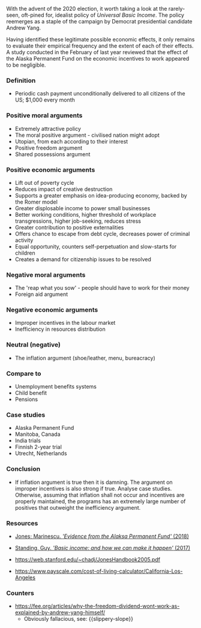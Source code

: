 With the advent of the 2020 election, it worth taking a look at the rarely-seen, oft-pined for, idealist policy of *Universal Basic Income*. The policy reemerges as a staple of the campaign by Democrat presidential candidate Andrew Yang.

Having identified these legitimate possible economic effects, it only remains to evaluate their empirical frequency and the extent of each of their effects. A study conducted in the February of last year reviewed that the effect of the Alaska Permanent Fund on the economic incentives to work appeared to be negligible.

### Definition
- Periodic cash payment unconditionally delivered to  all citizens of the US; $1,000 every month

### Positive moral arguments
- Extremely attractive policy
- The moral positive argument - civilised nation might adopt
- Utopian, from each according to their interest
- Positive freedom argument
- Shared possessions argument

### Positive economic arguments
- Lift out of poverty cycle
- Reduces impact of creative destruction
- Supports a greater emphasis on idea-producing economy, backed by the Romer model
- Greater displosable income to power small businesses
- Better working conditions, higher threshold of workplace transgressions, higher job-seeking, reduces stress
- Greater contribution to positive externalities
- Offers chance to escape from debt cycle, decreases power of criminal activity
- Equal opportunity, counters self-perpetuation and slow-starts for children
- Creates a demand for citizenship issues to be resolved

### Negative moral arguments
- The 'reap what you sow' - people should have to work for their money
- Foreign aid argument

### Negative economic arguments
- Improper incentives in the labour market
- Inefficiency in resources distribution

### Neutral (negative)
- The inflation argument (shoe/leather, menu, bureacracy)

### Compare to
- Unemployment benefits systems
- Child benefit
- Pensions

### Case studies
- Alaska Permanent Fund
- Manitoba, Canada
- India trials
- Finnish 2-year trial
- Utrecht, Netherlands

### Conclusion
- If inflation argument is true then it is damning. The argument on improper incentives is also strong if true. Analyse case studies. Otherwise, assuming that inflation shall not occur and incentives are properly maintained, the programs has an extremely large number of positives that outweight the inefficiency argument.

### Resources
- [Jones; Marinescu. *'Evidence from the Alaksa Permanent Fund'* (2018)](https://home.uchicago.edu/~j1s/Jones_Alaska.pdf)
- [Standing, Guy. *'Basic income: and how we can make it happen'* (2017)](http://solo.bodleian.ox.ac.uk/primo-explore/fulldisplay?docid=oxfaleph020854636&context=L&vid=SOLO&search_scope=LSCOP_ALL&tab=local&lang=en_US)


  
- https://web.stanford.edu/~chadj/JonesHandbook2005.pdf
- https://www.payscale.com/cost-of-living-calculator/California-Los-Angeles

### Counters
- https://fee.org/articles/why-the-freedom-dividend-wont-work-as-explained-by-andrew-yang-himself/
	- Obviously fallacious, see: {{slippery-slope}} 